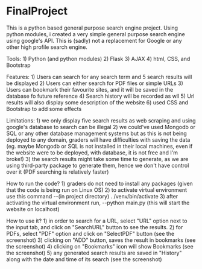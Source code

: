 # FinalProject


This is a python based general purpose search engine project. Using python modules, i created a very simple general purpose search engine using google's API. This is (sadly) not a replacement for Google or any other high profile search engine. 

Tools:
    1) Python (and python modules)
    2) Flask
    3) AJAX
    4) html, CSS, and Bootstrap
    
Features:
    1) Users can search for any search term and 5 search results will be displayed 
    2) Users can either search for PDF files or simple URLs
    3) Users can bookmark their favourite sites, and it will be saved in the database fo future reference
    4) Search history will be recorded as wll
    5) Url results will also display some description of the website
    6) used CSS and Bootstrap to add some effects
    
Limitations:
    1) we only display five search results as web scraping and using google's database to search can be illegal
    2) we could've used Mongodb or SQL or any other database management systems but as this is not being deployed to any domain, graders will have difficulties with saving the data (eg. maybe Mongodb or SQL is not installed in their local machines, even if the website were to be deployed, with database, it is not free and I'm broke!)
    3) the search results might take some time to generate, as we are using third-party package to generate them, hence we don't have control over it (PDF searching is relatively faster)

How to run the code?
    1) graders do not need to install any packages (given that the code is being run on Linux OS)
    2) to activate virtual environment use this command
        --(in project directory) . /venv/bin/activate
    3) after activating the virtual environment run, 
        --python main.py
        (this will start the website on localhost)

How to use it?
    1) in order to search for a URL, select "URL" option next to the input tab, and click on "SearchURL" button to see the results. 
    2) for PDFs, select "PDF" option and click on "SelectPDF" button (see the screenshot)
    3) clicking on "ADD" button, saves the result in bookmarks (see the screenshot)
    4) clicking on "Bookmarks" icon will show Bookmarks (see the screenshot)
    5) any generated search results are saved in "History" along with the date and time of its search (see the screenshot)
    
    
    
    
    
